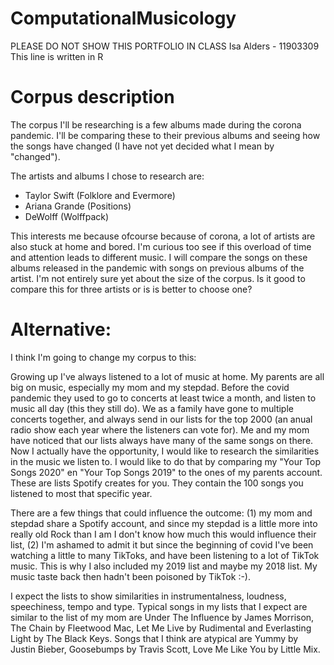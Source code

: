 # ComputationalMusicology
PLEASE DO NOT SHOW THIS PORTFOLIO IN CLASS
Isa Alders - 11903309
This line is written in R

# Corpus description
The corpus I'll be researching is a few albums made during the corona pandemic. I'll be comparing these to their previous albums and seeing how the songs have changed (I have not yet decided what I mean by "changed").

The artists and albums I chose to research are: 

- Taylor Swift (Folklore and Evermore)
- Ariana Grande (Positions)
- DeWolff (Wolffpack)

This interests me because ofcourse because of corona, a lot of artists are also stuck at home and bored. I'm curious too see if this overload of time and attention leads to different music. I will compare the songs on these albums released in the pandemic with songs on previous albums of the artist. I'm not entirely sure yet about the size of the corpus. Is it good to compare this for three artists or is is better to choose one? 

# Alternative: 
I think I'm going to change my corpus to this: 

Growing up I've always listened to a lot of music at home. My parents are all big on music, especially my mom and my stepdad. Before the covid pandemic they used to go to concerts at least twice a month, and listen to music all day (this they still do). We as a family have gone to multiple concerts together, and always send in our lists for the top 2000 (an anual radio show each year where the listeners can vote for). Me and my mom have noticed that our lists always have many of the same songs on there. Now I actually have the opportunity, I would like to research the similarities in the music we listen to. I would like to do that by comparing my "Your Top Songs 2020" en "Your Top Songs 2019" to the ones of my parents account. These are lists Spotify creates for you. They contain the 100 songs you listened to most that specific year.

There are a few things that could influence the outcome: (1) my mom and stepdad share a Spotify account, and since my stepdad is a little more into really old Rock than I am I don't know how much this would influence their list, (2) I'm ashamed to admit it but since the beginning of covid I've been watching a little to many TikToks, and have been listening to a lot of TikTok music. This is why I also included my 2019 list and maybe my 2018 list. My music taste back then hadn't been poisoned by TikTok :-).

I expect the lists to show similarities in instrumentalness, loudness, speechiness, tempo and type. Typical songs in my lists that I expect are similar to the list of my mom are Under The Influence by James Morrison, The Chain by Fleetwood Mac, Let Me Live by Rudimental and Everlasting Light by The Black Keys. Songs that I think are atypical are Yummy by Justin Bieber, Goosebumps by Travis Scott, Love Me Like You by Little Mix. 

